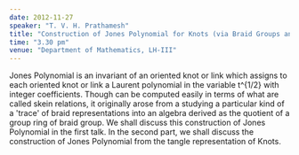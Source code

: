 ```yaml
---
date: 2012-11-27
speaker: "T. V. H. Prathamesh"
title: "Construction of Jones Polynomial for Knots (via Braid Groups and Hecke Algebras)"
time: "3.30 pm"
venue: "Department of Mathematics, LH-III"
---
```

Jones Polynomial is an invariant of an oriented knot or link
which assigns to each oriented knot or link a Laurent polynomial in the
variable t^{1/2} with integer coefficients. Though can be computed easily
in terms of what are called skein relations, it originally arose from a
studying a particular kind of a 'trace' of braid representations into an
algebra derived as the quotient of a group ring of braid group. We shall
discuss this construction of Jones Polynomial in the first talk. In the
second part, we shall discuss the construction of Jones Polynomial from
the tangle representation of Knots.
